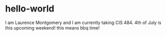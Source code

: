 # hello-world
I am Laurence Montgomery and I am currently taking CIS 484.
4th of July is this upcoming weekend! this means bbq time!
